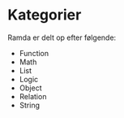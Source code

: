 # Kategorier

Ramda er delt op efter følgende:
* Function
* Math
* List
* Logic
* Object
* Relation
* String

